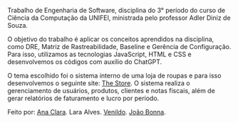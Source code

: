 Trabalho de Engenharia de Software, disciplina do 3° período do curso de Ciência da Computação da UNIFEI, ministrada pelo professor Adler Diniz de Souza.

O objetivo do trabalho é aplicar os conceitos aprendidos na disciplina, como DRE, Matriz de Rastreabilidade, Baseline e Gerência de Configuração. Para isso, utilizamos as tecnologias JavaScript, HTML e CSS e desenvolvemos os códigos com auxílio do ChatGPT.

O tema escolhido foi o sistema interno de uma loja de roupas e para isso desenvolvemos o seguinte site: [The Store](https://thestoreunifei.netlify.app/). O sistema realiza o gerenciamento de usuários, produtos, clientes e notas fiscais, além de gerar relatórios de faturamento e lucro por período.

Feito por:
[Ana Clara](https://github.com/anacsalves).
Lara Alves.
[Venildo](https://github.com/VenildoFabricius).
[João Bonna](https://github.com/Bonnaj).
